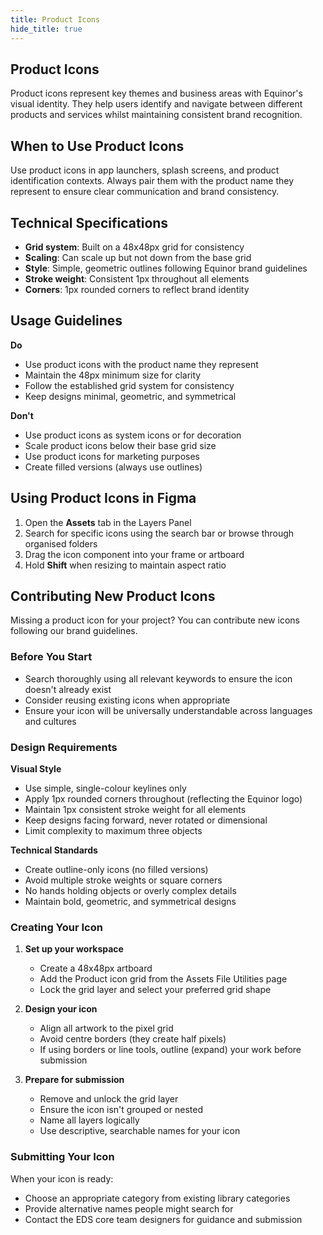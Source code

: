 ```yaml
---
title: Product Icons
hide_title: true
---
```


## Product Icons

Product icons represent key themes and business areas with Equinor's visual identity. They help users identify and navigate between different products and services whilst maintaining consistent brand recognition.

## When to Use Product Icons

Use product icons in app launchers, splash screens, and product identification contexts. Always pair them with the product name they represent to ensure clear communication and brand consistency.

## Technical Specifications

- **Grid system**: Built on a 48x48px grid for consistency
- **Scaling**: Can scale up but not down from the base grid
- **Style**: Simple, geometric outlines following Equinor brand guidelines
- **Stroke weight**: Consistent 1px throughout all elements
- **Corners**: 1px rounded corners to reflect brand identity

## Usage Guidelines

**Do**

- Use product icons with the product name they represent
- Maintain the 48px minimum size for clarity
- Follow the established grid system for consistency
- Keep designs minimal, geometric, and symmetrical

**Don't**

- Use product icons as system icons or for decoration
- Scale product icons below their base grid size
- Use product icons for marketing purposes
- Create filled versions (always use outlines)

## Using Product Icons in Figma

1. Open the **Assets** tab in the Layers Panel
2. Search for specific icons using the search bar or browse through organised folders
3. Drag the icon component into your frame or artboard
4. Hold **Shift** when resizing to maintain aspect ratio

## Contributing New Product Icons

Missing a product icon for your project? You can contribute new icons following our brand guidelines.

### Before You Start

- Search thoroughly using all relevant keywords to ensure the icon doesn't already exist
- Consider reusing existing icons when appropriate
- Ensure your icon will be universally understandable across languages and cultures

### Design Requirements

**Visual Style**

- Use simple, single-colour keylines only
- Apply 1px rounded corners throughout (reflecting the Equinor logo)
- Maintain 1px consistent stroke weight for all elements
- Keep designs facing forward, never rotated or dimensional
- Limit complexity to maximum three objects

**Technical Standards**

- Create outline-only icons (no filled versions)
- Avoid multiple stroke weights or square corners
- No hands holding objects or overly complex details
- Maintain bold, geometric, and symmetrical designs

### Creating Your Icon

1. **Set up your workspace**
   - Create a 48x48px artboard
   - Add the Product icon grid from the Assets File Utilities page
   - Lock the grid layer and select your preferred grid shape

2. **Design your icon**
   - Align all artwork to the pixel grid
   - Avoid centre borders (they create half pixels)
   - If using borders or line tools, outline (expand) your work before submission

3. **Prepare for submission**
   - Remove and unlock the grid layer
   - Ensure the icon isn't grouped or nested
   - Name all layers logically
   - Use descriptive, searchable names for your icon

### Submitting Your Icon

When your icon is ready:

- Choose an appropriate category from existing library categories
- Provide alternative names people might search for
- Contact the EDS core team designers for guidance and submission

